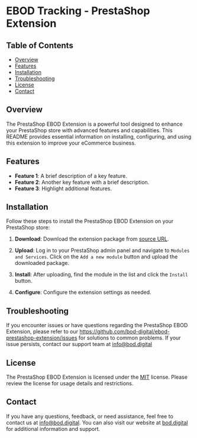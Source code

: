 # EBOD Tracking - PrestaShop Extension

## Table of Contents
- [Overview](#overview)
- [Features](#features)
- [Installation](#installation)
- [Troubleshooting](#troubleshooting)
- [License](#license)
- [Contact](#contact)

## Overview

The PrestaShop EBOD Extension is a powerful tool designed to enhance your PrestaShop store with advanced features and capabilities. This README provides essential information on installing, configuring, and using this extension to improve your eCommerce business.

## Features

- **Feature 1**: A brief description of a key feature.
- **Feature 2**: Another key feature with a brief description.
- **Feature 3**: Highlight additional features.

## Installation

Follow these steps to install the PrestaShop EBOD Extension on your PrestaShop store:

1. **Download**: Download the extension package from [source URL](https://github.com/bod-digital/ebod-prestashop-extension/releases/latest).

2. **Upload**: Log in to your PrestaShop admin panel and navigate to `Modules and Services`. Click on the `Add a new module` button and upload the downloaded package.

3. **Install**: After uploading, find the module in the list and click the `Install` button.

4. **Configure**: Configure the extension settings as needed.


## Troubleshooting

If you encounter issues or have questions regarding the PrestaShop EBOD Extension, please refer to our https://github.com/bod-digital/ebod-prestashop-extension/issues for solutions to common problems. If your issue persists, contact our support team at info@bod.digital


## License

The PrestaShop EBOD Extension is licensed under the [MIT](LICENSE) license. Please review the license for usage details and restrictions.

## Contact

If you have any questions, feedback, or need assistance, feel free to contact us at info@bod.digital. You can also visit our website at [bod.digital](https://bod.digital) for additional information and support.

